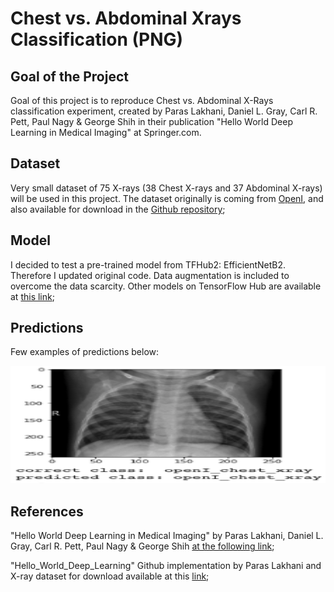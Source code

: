 # Chest vs. Abdominal Xrays Classification (PNG)

## Goal of the Project
Goal of this project is to reproduce Chest vs. Abdominal X-Rays classification experiment, 
created by Paras Lakhani, Daniel L. Gray, Carl R. Pett, Paul Nagy & George Shih in their publication "Hello World Deep Learning in Medical Imaging" at Springer.com.

## Dataset
Very small dataset of 75 X-rays (38 Chest X-rays and 37 Abdominal X-rays) will be used in this project.
The dataset originally is coming from [OpenI](https://openi.nlm.nih.gov/), and also available for download in the 
[Github repository](https://github.com/paras42/Hello_World_Deep_Learning);


## Model
I decided to test a pre-trained model from TFHub2: EfficientNetB2.  Therefore I updated original code.  Data augmentation is included to overcome the data scarcity.
Other models on TensorFlow Hub are available at [this link](https://tfhub.dev/s?module-type=image-feature-vector&tf-version=tf2);

## Predictions
Few examples of predictions below:
  
<p align="left">
  <img width="631" height="188" src="images/xray_chest2.png">
</p>
  
 

## References
"Hello World Deep Learning in Medical Imaging" by Paras Lakhani, Daniel L. Gray, Carl R. Pett, Paul Nagy & George Shih [at the following link](https://link.springer.com/article/10.1007/s10278-018-0079-6);

"Hello_World_Deep_Learning" Github implementation by Paras Lakhani and X-ray dataset for download available at this [link](https://github.com/paras42/Hello_World_Deep_Learning);
